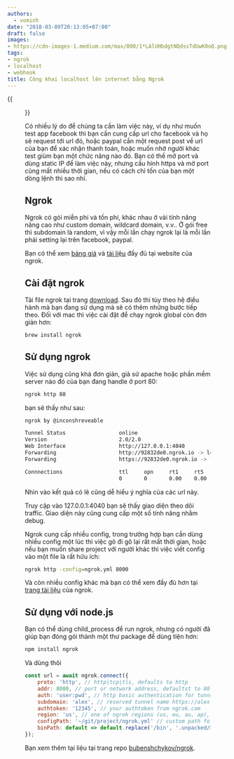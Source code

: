 ```yaml
---
authors:
  - vominh
date: "2018-03-09T20:13:05+07:00"
draft: false
images:
- https://cdn-images-1.medium.com/max/800/1*LAlUHbdgtNQdssTdUwK0oQ.png
tags:
- ngrok
- localhost
- webhook
title: Công khai localhost lên internet bằng Ngrok
---
```


{{<figure src="https://cdn-images-1.medium.com/max/800/1*LAlUHbdgtNQdssTdUwK0oQ.png" title="Nguồn: https://www.npmjs.com/package/ngrok">}}

Có nhiều lý do để chúng ta cần làm việc này, ví dụ như muốn test app facebook thì bạn cần cung cấp url cho facebook và họ sẽ request tới url đó, hoặc paypal cần một request post về url của bạn để xác nhận thanh toán, hoặc muốn nhờ người khác test giùm bạn một chức năng nào đó. Bạn có thể mở port và dùng static IP để làm việc này, nhưng cấu hình https và mở port cũng mất nhiều thời gian, nếu có cách chỉ tốn của bạn một dòng lệnh thì sao nhỉ.

## Ngrok

Ngrok có gói miễn phí và tốn phí, khác nhau ở vài tính năng nâng cao như custom domain, wildcard domain, v.v.. Ở gói free thì subdomain là random, vì vậy mỗi lần chạy ngrok lại là mỗi lần phải setting lại trên facebook, paypal.

Bạn có thể xem [bảng giá](https://ngrok.com/pricing) và [tài liệu](https://ngrok.com/docs) đầy đủ tại website của ngrok.

## Cài đặt ngrok

Tải file ngrok tại trang [download](https://ngrok.com/download). Sau đó thì tùy theo hệ điều hành mà bạn đang sử dụng mà sẽ có thêm những bước tiếp theo. Đối với mac thì việc cài đặt để chạy ngrok global còn đơn giản hơn:

```sh
brew install ngrok
```

## Sử dụng ngrok

Việc sử dụng cũng khá đơn giản, giả sử apache hoặc phần mềm server nào đó của bạn đang handle ở port 80:

```sh
ngrok http 80
```

bạn sẽ thấy như sau:

```sh
ngrok by @inconshreveable

Tunnel Status                 online
Version                       2.0/2.0
Web Interface                 http://127.0.0.1:4040
Forwarding                    http://92832de0.ngrok.io -> localhost:80
Forwarding                    https://92832de0.ngrok.io -> localhost:80

Connnections                  ttl     opn     rt1     rt5     p50     p90
                              0       0       0.00    0.00    0.00    0.00
```

Nhìn vào kết quả có lẽ cũng dễ hiểu ý nghĩa của các url này.

Truy cập vào 127.0.0.1:4040 bạn sẽ thấy giao diện theo dõi traffic. Giao diện này cũng cung cấp một số tính năng nhằm debug.

Ngrok cung cấp nhiều config, trong trường hợp bạn cần dùng nhiều config một lúc thì việc gõ đi gõ lại rất mất thời gian, hoặc nếu bạn muốn share project với người khác thì việc viết config vào một file là rất hữu ích:

```sh
ngrok http -config=ngrok.yml 8000
```

Và còn nhiều config khác mà bạn có thể xem đầy đủ hơn tại [trang tài liệu](https://ngrok.com/docs) của ngrok.

## Sử dụng với node.js

Bạn có thể dùng child_process để run ngrok, nhưng có người đã giúp bạn đóng gói thành một thư package để dùng tiện hơn:

```sh
npm install ngrok
```

Và dùng thôi

```javascript
const url = await ngrok.connect({
	proto: 'http', // http|tcp|tls, defaults to http
	addr: 8080, // port or network address, defaultst to 80
	auth: 'user:pwd', // http basic authentication for tunnel
	subdomain: 'alex', // reserved tunnel name https://alex.ngrok.io
	authtoken: '12345', // your authtoken from ngrok.com
	region: 'us', // one of ngrok regions (us, eu, au, ap), defaults to us
	configPath: '~/git/project/ngrok.yml' // custom path for ngrok config file
	binPath: default => default.replace('/bin', '.unpacked/bin'); // custom binary path, eg for prod in electron
});
```

Bạn xem thêm tại liệu tại trang repo [bubenshchykov/ngrok](https://github.com/bubenshchykov/ngrok).
